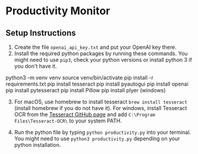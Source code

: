 # Productivity Monitor

## Setup Instructions

1. Create the file `openai_api_key.txt` and put your OpenAI key there.
2. Install the required python packages by running these commands. You might need to use `pip3`, check your python versions or install python 3 if you don't have it.

python3 -m venv venv
source venv/bin/activate
pip install -r requirements.txt
pip install tesseract
pip install pyautogui
pip install openai
pip install pytesseract
pip install Pillow
pip install plyer (windows)

3. For macOS, use homebrew to install tesseract `brew install tesseract` (install homebrew if you do not have it). For windows, install Tesseract OCR from the [Tesseract GitHub page](https://github.com/UB-Mannheim/tesseract/wiki) and add `C:\Program Files\Tesseract-OCR\` to your system PATH.

4. Run the python file by typing `python productivity.py` into your terminal. You might need to use `python3 productivity.py` depending on your python installation.
